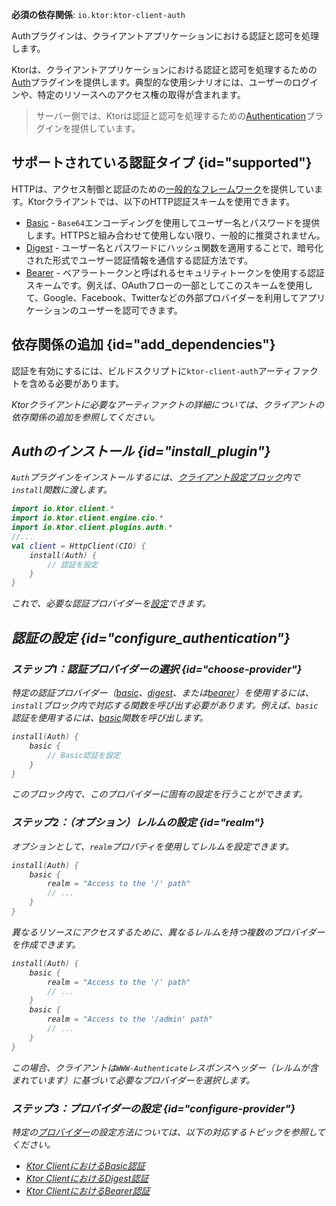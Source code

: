 [//]: # (title: Ktor Clientにおける認証と認可)

<show-structure for="chapter" depth="2"/>
<primary-label ref="client-plugin"/>

<tldr>
<p>
<b>必須の依存関係</b>: <code>io.ktor:ktor-client-auth</code>
</p>
</tldr>

<link-summary>
Authプラグインは、クライアントアプリケーションにおける認証と認可を処理します。
</link-summary>

Ktorは、クライアントアプリケーションにおける認証と認可を処理するための[Auth](https://api.ktor.io/ktor-client/ktor-client-plugins/ktor-client-auth/io.ktor.client.plugins.auth/-auth)プラグインを提供します。典型的な使用シナリオには、ユーザーのログインや、特定のリソースへのアクセス権の取得が含まれます。

> サーバー側では、Ktorは認証と認可を処理するための[Authentication](server-auth.md)プラグインを提供しています。

## サポートされている認証タイプ {id="supported"}

HTTPは、アクセス制御と認証のための[一般的なフレームワーク](https://developer.mozilla.org/en-US/docs/Web/HTTP/Authentication)を提供しています。Ktorクライアントでは、以下のHTTP認証スキームを使用できます。

* [Basic](client-basic-auth.md) - `Base64`エンコーディングを使用してユーザー名とパスワードを提供します。HTTPSと組み合わせて使用しない限り、一般的に推奨されません。
* [Digest](client-digest-auth.md) - ユーザー名とパスワードにハッシュ関数を適用することで、暗号化された形式でユーザー認証情報を通信する認証方法です。
* [Bearer](client-bearer-auth.md) - ベアラートークンと呼ばれるセキュリティトークンを使用する認証スキームです。例えば、OAuthフローの一部としてこのスキームを使用して、Google、Facebook、Twitterなどの外部プロバイダーを利用してアプリケーションのユーザーを認可できます。

## 依存関係の追加 {id="add_dependencies"}

認証を有効にするには、ビルドスクリプトに`ktor-client-auth`アーティファクトを含める必要があります。

<var name="artifact_name" value="ktor-client-auth"/>
<Tabs group="languages">
    <TabItem title="Gradle (Kotlin)" group-key="kotlin">
        <code-block lang="Kotlin" code="            implementation(&quot;io.ktor:%artifact_name%:$ktor_version&quot;)"/>
    </TabItem>
    <TabItem title="Gradle (Groovy)" group-key="groovy">
        <code-block lang="Groovy" code="            implementation &quot;io.ktor:%artifact_name%:$ktor_version&quot;"/>
    </TabItem>
    <TabItem title="Maven" group-key="maven">
        <code-block lang="XML" code="            &lt;dependency&gt;&#10;                &lt;groupId&gt;io.ktor&lt;/groupId&gt;&#10;                &lt;artifactId&gt;%artifact_name%-jvm&lt;/artifactId&gt;&#10;                &lt;version&gt;${ktor_version}&lt;/version&gt;&#10;            &lt;/dependency&gt;"/>
    </TabItem>
</Tabs>
<p>
    Ktorクライアントに必要なアーティファクトの詳細については、<Links href="/ktor/client-dependencies" summary="既存のプロジェクトにクライアントの依存関係を追加する方法を学びます。">クライアントの依存関係の追加</Links>を参照してください。
</p>

## Authのインストール {id="install_plugin"}
`Auth`プラグインをインストールするには、[クライアント設定ブロック](client-create-and-configure.md#configure-client)内で`install`関数に渡します。

```kotlin
import io.ktor.client.*
import io.ktor.client.engine.cio.*
import io.ktor.client.plugins.auth.*
//...
val client = HttpClient(CIO) {
    install(Auth) {
        // 認証を設定
    }
}
```
これで、必要な認証プロバイダーを[設定](#configure_authentication)できます。

## 認証の設定 {id="configure_authentication"}

### ステップ1：認証プロバイダーの選択 {id="choose-provider"}

特定の認証プロバイダー（[basic](client-basic-auth.md)、[digest](client-digest-auth.md)、または[bearer](client-bearer-auth.md)）を使用するには、`install`ブロック内で対応する関数を呼び出す必要があります。例えば、`basic`認証を使用するには、[basic](https://api.ktor.io/ktor-client/ktor-client-plugins/ktor-client-auth/io.ktor.client.plugins.auth.providers/basic.html)関数を呼び出します。

```kotlin
install(Auth) {
    basic {
        // Basic認証を設定
    }
}
```
このブロック内で、このプロバイダーに固有の設定を行うことができます。

### ステップ2：（オプション）レルムの設定 {id="realm"}

オプションとして、`realm`プロパティを使用してレルムを設定できます。

```kotlin
install(Auth) {
    basic {
        realm = "Access to the '/' path"
        // ...
    }
}
```

異なるリソースにアクセスするために、異なるレルムを持つ複数のプロバイダーを作成できます。

```kotlin
install(Auth) {
    basic {
        realm = "Access to the '/' path"
        // ...
    }
    basic {
        realm = "Access to the '/admin' path"
        // ...
    }
}
```

この場合、クライアントは`WWW-Authenticate`レスポンスヘッダー（レルムが含まれています）に基づいて必要なプロバイダーを選択します。

### ステップ3：プロバイダーの設定 {id="configure-provider"}

特定の[プロバイダー](#supported)の設定方法については、以下の対応するトピックを参照してください。
* [Ktor ClientにおけるBasic認証](client-basic-auth.md)
* [Ktor ClientにおけるDigest認証](client-digest-auth.md)
* [Ktor ClientにおけるBearer認証](client-bearer-auth.md)